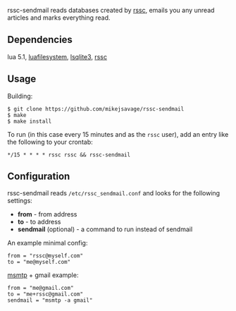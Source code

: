[1]: https://github.com/mikejsavage/rssc
[2]: http://keplerproject.github.io/luafilesystem/
[3]: http://lua.sqlite.org/
[4]: http://msmtp.sourceforge.net/

rssc-sendmail reads databases created by [rssc][1], emails you any
unread articles and marks everything read.

Dependencies
------------

lua 5.1, [luafilesystem][2], [lsqlite3][3], [rssc][1]

Usage
-----

Building:

	$ git clone https://github.com/mikejsavage/rssc-sendmail
	$ make
	$ make install

To run (in this case every 15 minutes and as the `rssc` user), add an
entry like the following to your crontab:

	*/15 * * * * rssc rssc && rssc-sendmail

Configuration
-------------

rssc-sendmail reads `/etc/rssc_sendmail.conf` and looks for the
following settings:

- **from** - from address
- **to** - to address
- **sendmail** (optional) - a command to run instead of sendmail

An example minimal config:

	from = "rssc@myself.com"
	to = "me@myself.com"

[msmtp][4] + gmail example:

	from = "me@gmail.com"
	to = "me+rssc@gmail.com"
	sendmail = "msmtp -a gmail"
